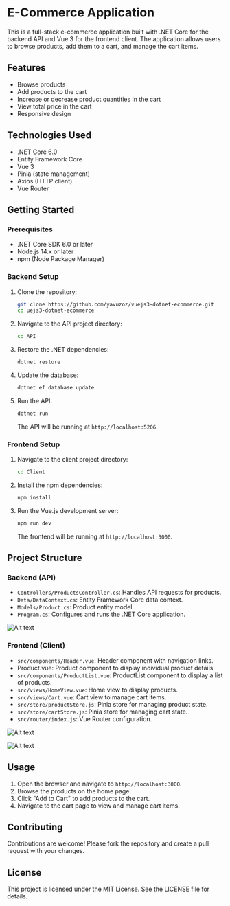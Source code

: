
# E-Commerce Application

This is a full-stack e-commerce application built with .NET Core for the backend API and Vue 3 for the frontend client. The application allows users to browse products, add them to a cart, and manage the cart items.

## Features

- Browse products
- Add products to the cart
- Increase or decrease product quantities in the cart
- View total price in the cart
- Responsive design

## Technologies Used

- .NET Core 6.0
- Entity Framework Core
- Vue 3
- Pinia (state management)
- Axios (HTTP client)
- Vue Router

## Getting Started

### Prerequisites

- .NET Core SDK 6.0 or later
- Node.js 14.x or later
- npm (Node Package Manager)

### Backend Setup

1. Clone the repository:

   ```sh
   git clone https://github.com/yavuzoz/vuejs3-dotnet-ecommerce.git
   cd uejs3-dotnet-ecommerce
   ````

2. Navigate to the API project directory:

   ```sh
   cd API
   ```

3. Restore the .NET dependencies:

   ```sh
   dotnet restore
   ```

4. Update the database:

   ```sh
   dotnet ef database update
   ```

5. Run the API:

   ```sh
   dotnet run
   ```

   The API will be running at `http://localhost:5206`.

### Frontend Setup

1. Navigate to the client project directory:

   ```sh
   cd Client
   ```

2. Install the npm dependencies:

   ```sh
   npm install
   ```

3. Run the Vue.js development server:

   ```sh
   npm run dev
   ```

   The frontend will be running at `http://localhost:3000`.

## Project Structure

### Backend (API)

- `Controllers/ProductsController.cs`: Handles API requests for products.
- `Data/DataContext.cs`: Entity Framework Core data context.
- `Models/Product.cs`: Product entity model.
- `Program.cs`: Configures and runs the .NET Core application.
  
![Alt text](Client/src/assets/backend-api.png)

### Frontend (Client)

- `src/components/Header.vue`: Header component with navigation links.
- Product.vue: Product component to display individual product details.
- `src/components/ProductList.vue`: ProductList component to display a list of products.
- `src/views/HomeView.vue`: Home view to display products.
- `src/views/Cart.vue`: Cart view to manage cart items.
- `src/store/productStore.js`: Pinia store for managing product state.
- `src/store/cartStore.js`: Pinia store for managing cart state.
- `src/router/index.js`: Vue Router configuration.

![Alt text](Client/src/assets/home-page.png)

![Alt text](Client/src/assets/cart-page.png)

## Usage

1. Open the browser and navigate to `http://localhost:3000`.
2. Browse the products on the home page.
3. Click "Add to Cart" to add products to the cart.
4. Navigate to the cart page to view and manage cart items.

## Contributing

Contributions are welcome! Please fork the repository and create a pull request with your changes.

## License

This project is licensed under the MIT License. See the LICENSE file for details.
